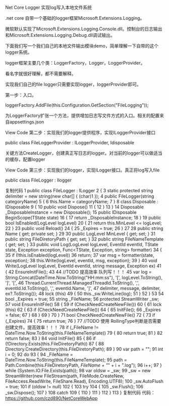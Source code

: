 Net Core Logger 实现log写入本地文件系统

.net core 自带一个基础的logger框架Microsoft.Extensions.Logging。

微软默认实现了Microsoft.Extensions.Logging.Console.dll。控制台的日志输出和Microsoft.Extensions.Logging.Debug.dll调试输出。

下面我们写一个我们自己的本地文件输出模块demo，简单理解一下自带的这个logger系统。

logger框架主要几个类：LoggerFactory，Logger，LoggerProvider。

看名字就很好理解，都不需要解释。

实现我们自己的file logger只需要实现logger，loggerProvider即可。

第一步：入口。

loggerFactory.AddFile(this.Configuration.GetSection("FileLogging"));

为LoggerFactory扩张一个方法，提供增加日志写文件方式的入口。相关的配置来自appsettings.json

 View Code
第二步：实现我们的logger提供程序，实现ILoggerProvider接口

public class FileLoggerProvider : ILoggerProvider, Idisposable

关键方法CreateLogger，创建真正写日志的logger。对当前的logger可以做适当的缓存，配置logger

 View Code
第三步：实现我们的logger，实现ILogger接口。真正将log写入file

public class FileLogger : Ilogger


复制代码
  1     public class FileLogger : ILogger
  2     {
  3         static protected string delimiter = new string(new char[] { (char)1 });
  4         public FileLogger(string categoryName)
  5         {
  6             this.Name = categoryName;
  7         }
  8         class Disposable : IDisposable
  9         {
 10             public void Dispose()
 11             {
 12             }
 13         }
 14         Disposable _DisposableInstance = new Disposable();
 15         public IDisposable BeginScope<TState>(TState state)
 16         {
 17             return _DisposableInstance;
 18         }
 19         public bool IsEnabled(LogLevel logLevel)
 20         {
 21             return this.MinLevel <= logLevel;
 22         }
 23         public void Reload()
 24         {
 25             _Expires = true;
 26         }
 27 
 28         public string Name { get; private set; }
 29 
 30         public LogLevel MinLevel { get; set; }
 31         public string FileDiretoryPath { get; set; }
 32         public string FileNameTemplate { get; set; }
 33         public void Log<TState>(LogLevel logLevel, EventId eventId, TState state, Exception exception, Func<TState, Exception, string> formatter)
 34         {
 35             if (!this.IsEnabled(logLevel))
 36                 return;
 37             var msg = formatter(state, exception);
 38             this.Write(logLevel, eventId, msg, exception);
 39         }
 40         void Write(LogLevel logLevel, EventId eventId, string message, Exception ex)
 41         {
 42             EnsureInitFile();
 43 
 44             //TODO 提高效率 队列写！！！
 45             var log = String.Concat(DateTime.Now.ToString("HH:mm:ss"), '[', logLevel.ToString(), ']', '[',
 46                   Thread.CurrentThread.ManagedThreadId.ToString(), ',', eventId.Id.ToString(), ',', eventId.Name, ']',
 47                   delimiter, message, delimiter, ex?.ToString());
 48             lock (this)
 49             {
 50                 this._sw.WriteLine(log);
 51             }
 52         }
 53 
 54         bool _Expires = true;
 55         string _FileName;
 56         protected StreamWriter _sw;
 57         void EnsureInitFile()
 58         {
 59             if (CheckNeedCreateNewFile())
 60             {
 61                 lock (this)
 62                 {
 63                     if (CheckNeedCreateNewFile())
 64                     {
 65                         InitFile();
 66                         _Expires = false;
 67                     }
 68                 }
 69             }
 70         }
 71         bool CheckNeedCreateNewFile()
 72         {
 73             if (_Expires)
 74             {
 75                 return true;
 76             }
 77             //TODO 使用 RollingType判断是否需要创建文件。提高效率！！！
 78             if (_FileName != DateTime.Now.ToString(this.FileNameTemplate))
 79             {
 80                 return true;
 81             }
 82             return false;
 83         }
 84         void InitFile()
 85         {
 86             if (!Directory.Exists(this.FileDiretoryPath))
 87             {
 88                 Directory.CreateDirectory(this.FileDiretoryPath);
 89             }
 90             var path = "";
 91             int i = 0;
 92             do
 93             {
 94                 _FileName = DateTime.Now.ToString(this.FileNameTemplate);
 95                 path = Path.Combine(this.FileDiretoryPath, _FileName + "_" + i + ".log");
 96                 i++;
 97             } while (System.IO.File.Exists(path));
 98             var oldsw = _sw;
 99             _sw = new StreamWriter(new FileStream(path, FileMode.CreateNew, FileAccess.ReadWrite, FileShare.Read), Encoding.UTF8);
100             _sw.AutoFlush = true;
101             if (oldsw != null)
102             {
103                 try
104                 {
105                     _sw.Flush();
106                     _sw.Dispose();
107                 }
108                 catch
109                 {
110                 }
111             }
112         }
113     }
复制代码
代码：https://github.com/czd890/NetCoreWebApp


